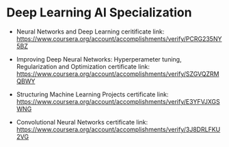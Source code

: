# Deep Learning AI Specialization

* Neural Networks and Deep Learning ceritificate link:\
https://www.coursera.org/account/accomplishments/verify/PCRG235NY5BZ

* Improving Deep Neural Networks: Hyperperameter tuning, Regularization and Optimization certificate link:\
https://www.coursera.org/account/accomplishments/verify/SZGVQZRMQBWY

* Structuring Machine Learning Projects certificate link:\
https://www.coursera.org/account/accomplishments/verify/E3YFVJXGSWNG

* Convolutional Neural Networks certificate link:\
https://www.coursera.org/account/accomplishments/verify/3J8DRLFKU2VG
